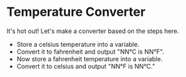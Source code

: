 # Temperature Converter

It's hot out! Let's make a converter based on the steps here.

- Store a celsius temperature into a variable.
- Convert it to fahrenheit and output "NN°C is NN°F".
- Now store a fahrenheit temperature into a variable.
- Convert it to celsius and output "NN°F is NN°C."